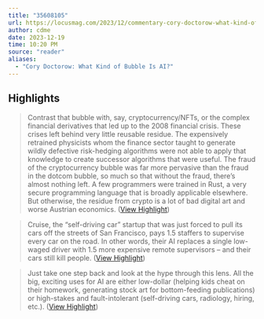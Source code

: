 ```yaml
---
title: "35608105"
url: https://locusmag.com/2023/12/commentary-cory-doctorow-what-kind-of-bubble-is-ai/
author: cdme
date: 2023-12-19
time: 10:20 PM
source: "reader"
aliases:
  - "Cory Doctorow: What Kind of Bubble Is AI?"
---
```

## Highlights
> Contrast that bubble with, say, cryptocurrency/NFTs, or the complex financial derivatives that led up to the 2008 financial crisis. These crises left behind very little reusable residue. The expensively retrained physicists whom the finance sector taught to generate wildly defective risk-hedging algorithms were not able to apply that knowledge to create successor algorithms that were useful. The fraud of the cryptocurrency bubble was far more pervasive than the fraud in the dotcom bubble, so much so that without the fraud, there’s almost nothing left. A few programmers were trained in Rust, a very secure programming language that is broadly applicable elsewhere. But otherwise, the residue from crypto is a lot of bad digital art and worse Austrian economics. ([View Highlight](https://read.readwise.io/read/01hj1sxcyejwd30ax744xv64sm))

> Cruise, the “self-driving car” startup that was just forced to pull its cars off the streets of San Francisco, pays 1.5 staffers to supervise every car on the road. In other words, their AI replaces a single low-waged driver with 1.5 more expensive remote supervisors – and their cars still kill people. ([View Highlight](https://read.readwise.io/read/01hj1t4d7js7bzf3v853kx6t8d))

> Just take one step back and look at the hype through this lens. All the big, exciting uses for AI are either low-dollar (helping kids cheat on their homework, generating stock art for bottom-feeding publications) or high-stakes and fault-intolerant (self-driving cars, radiology, hiring, etc.). ([View Highlight](https://read.readwise.io/read/01hj1t5tqy0qzq5ctpqqp6xbmf))